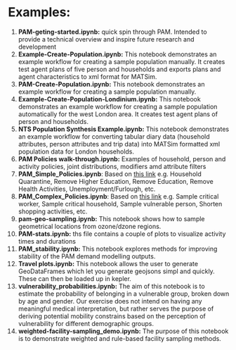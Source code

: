 # Examples:

1. **PAM-geting-started.ipynb:** quick spin through PAM. Intended to provide a technical overview and inspire future research and development
2. **Example-Create-Population.ipynb:** This notebook demonstrates an example workflow for creating a sample population manually. It creates test agent plans of five person and households and exports plans and agent characteristics to xml format for MATSim.
3. **PAM-Create-Population.ipynb:** This notebook demonstrates an example workflow for creating a sample population manually.
4. **Example-Create-Population-Londinium.ipynb:** This notebook demonstrates an example workflow for creating a sample population automatically for the west London area. It creates test agent plans of person and households.
5. **NTS Population Synthesis Example.ipynb:** This notebook demonstrates an example workflow for converting tabular diary data (household attributes, person attributes and trip data) into MATSim formatted xml population data for London households.
6. **PAM Policies walk-through.ipynb:** Examples of household, person and activity policies, joint distributions, modifiers amd attribute filters
7. **PAM_Simple_Policies.ipynb**: Based on [this link](https://docs.google.com/spreadsheets/d/1FQMa7dLe2cv1NEZnbu5cZo3v07tKXINwvOaLQYoEp-M/edit#gid=0) e.g. Household Quarantine, Remove Higher Education, Remove Education, Remove Health Activities, Unemployment/Furlough, etc.
8. **PAM_Complex_Policies.ipynb**: Based on [this link](https://docs.google.com/spreadsheets/d/1FQMa7dLe2cv1NEZnbu5cZo3v07tKXINwvOaLQYoEp-M/edit#gid=0) e.g. Sample critical worker, Sample critical household, Sample vulnerable person, Shorten shopping activities, etc.
7. **pam-geo-sampling.ipynb:** This notebook shows how to sample geometrical locations from ozone/dzone regions.
9. **PAM-stats.ipynb:** ths file contains a couple of plots to visualize activity times and durations
12. **PAM_stability.ipynb:** This notebook explores methods for improving stability of the PAM demand modelling outputs.
13. **Travel plots.ipynb:** This notebook allows the user to generate GeoDataFrames which let you generate geojsons simpl and quickly. These can then be loaded up in kepler.
14. **vulnerability_probabilities.ipynb:** The aim of this notebook is to estimate the probability of belonging in a vulnerable group, broken down by age and gender. Our exercise does not intend on having any meaningful medical interpretation, but rather serves the purpose of deriving potential mobility constrains based on the perception of vulnerability for different demographic groups.
15. **weighted-facility-sampling_demo.ipynb:** The purpose of this notebook is to demonstrate weighted and rule-based facility sampling methods.
